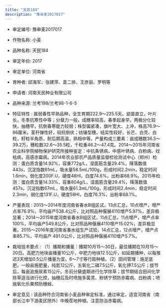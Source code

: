 ```yaml
---
title: "天民184"
description: "豫审麦2017017"
---
```

* 审定编号:  豫审麦2017017

*  作物名称:  小麦

*  品种名称:  天民184

*  审定年份:  2017

*  审定单位:  河南省

* 育种者:  邱海军、张建萍、袁二排、王彦丽、罗明等

*  申请者:  河南天民种业有限公司

*  品种来源:  兰考198/兰考98-1-6-5

*  特征特性 : 
属弱春性早熟品种，全生育期222.9～225.5天。幼苗直立，叶片长，冬季抗寒性中等；分蘖力一般，成穗率较高，春季起身早，两极分化较快，抽穗早，抗倒春寒能力较弱；株型偏紧凑，旗叶宽大、上冲，株高76.9～86厘米，茎秆弹性好，较抗倒伏；纺锤型穗，结实性较好，长芒、白壳、白粒，籽粒半角质，耐后期高温，熟相中等。产量构成三要素：亩成穗数36.5～39.2万，穗粒数32.6～35.5粒，千粒重46.2～47.4克。2014～2015年河南省农业科学院植物保护研究所接种鉴定：中抗条锈病，中感叶锈病、白粉病、纹枯病，高感赤霉病。2014年农业部农产品质量监督检验测试中心（郑州）检测：蛋白质含量14.92%，容重772g/L，湿面筋含量29.4%，降落数值443s，沉淀指数61mL，吸水量58.5mL/100g，形成时间2.2min，稳定时间1.6min，弱化度200F.U，硬度48HI，白度74.6%，出粉率68.9%。2015年检测：蛋白质含量14.33%，容重804g/L，湿面筋含量29.4%，降落数值457s，沉淀指数67mL，吸水量61.3mL/100g，形成时间2.4min，稳定时间2.3min，弱化度131F.U，硬度58HI，白度76.3%，出粉率68.1%。
 
*  产量表现 : 
2013～2014年度河南省春水B组区试，13点汇总，10点增产，增产点率76.9%，平均亩产538.4公斤，比对照品种偃展4110增产5.97%，差异极显著；2014～2015年度河南省春水B组区试，11点汇总，11点增产，增产点率100%，平均亩产549.8公斤，比对照品种偃展4110增产15.02%，差异极显著。2015～2016年度河南省春水组生产试验，14点汇总，12点增产，增产点率85.7%，平均亩产 491.0公斤，比对照品种偃展4110增产5.7%。

*  栽培技术要点 : 
（1）播期和播量：播期10月15～30日，最佳播期在10月15～20日。高肥力地块亩播量10公斤，中肥力地块12.5公斤，如延期播种，以每推迟3天增加0.5公斤播量为宜。6～7寸等行距种植。（2）田间管理：施足底肥，一般亩施肥量，纯氮12公斤，五氧化二磷7.5公斤，氧化钾7.5公斤；拔节后，每亩追施尿素15公斤。冬前分蘖盛期进行化学除草；拔节期结合田间化学除草适当进行化控，抽穗后及时喷施多菌灵、粉锈宁预防赤霉病、白粉病；喷施氧化乐果预防穗蚜。

*  审定意见 : 
该品种符合河南省小麦品种审定标准，通过审定。适宜河南省（南部长江中下游麦区除外）中晚茬地种植。注意防治赤霉病。

